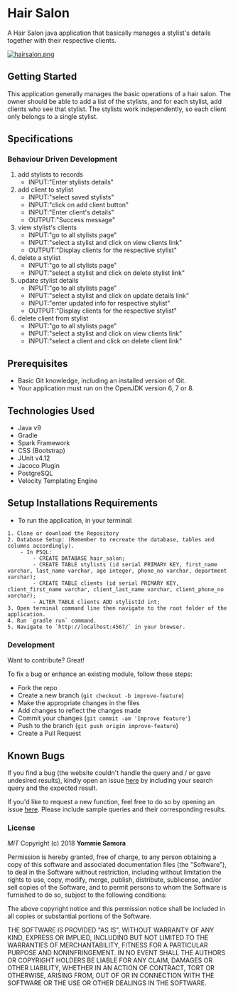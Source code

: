 # Hair Salon

A Hair Salon java application that basically manages a stylist's details together with their respective clients.

[![hairsalon.png](https://i.postimg.cc/VLPPf334/hairsalon.png)](https://postimg.cc/fkCr5gW0)

## Getting Started

This application generally manages the basic operations of a hair salon. The owner should be able to add a list of the stylists, and for each stylist, add clients who see that stylist. The stylists work independently, so each client only belongs to a single stylist.

## Specifications

### Behaviour Driven Development

1. add stylists to records
   - INPUT:"Enter stylists details"
2. add client to stylist
   - INPUT:"select saved stylists"
   - INPUT:"click on add client button"
   - INPUT:"Enter client's details"
   - OUTPUT:"Success message"
3. view stylist's clients
   - INPUT:"go to all stylists page"
   - INPUT:"select a stylist and click on view clients link"
   - OUTPUT:"Display clients for the respective stylist"
4. delete a stylist
   - INPUT:"go to all stylists page"
   - INPUT:"select a stylist and click on delete stylist link"
5. update stylist details
   - INPUT:"go to all stylists page"
   - INPUT:"select a stylist and click on update details link"
   - INPUT:"enter updated info for respective stylist"
   - OUTPUT:"Display clients for the respective stylist"
6. delete client from stylist
   - INPUT:"go to all stylists page"
   - INPUT:"select a stylist and click on view clients link"
   - INPUT:"select a client and click on delete client link"


## Prerequisites

- Basic Git knowledge, including an installed version of Git.
- Your application must run on the OpenJDK version 6, 7 or 8.

## Technologies Used 

- Java v9
- Gradle
- Spark Framework
- CSS (Bootstrap)
- JUnit v4.12
- Jacoco Plugin
- PostgreSQL
- Velocity Templating Engine


## Setup Installations Requirements
   * To run the application, in your terminal:

    1. Clone or download the Repository
    2. Database Setup: (Remember to recreate the database, tables and columns accordingly).
		- In PSQL:
			- CREATE DATABASE hair_salon;
			- CREATE TABLE stylists (id serial PRIMARY KEY, first_name varchar, last_name varchar, age integer, phone_no varchar, department varchar);
			- CREATE TABLE clients (id serial PRIMARY KEY, client_first_name varchar, client_last_name varchar, client_phone_no varchar);
			- ALTER TABLE clients ADD stylistId int;
    3. Open terminal command line then navigate to the root folder of the application.
    4. Run `gradle run` command.
    5. Navigate to `http://localhost:4567/` in your browser.
  

### Development

Want to contribute? Great!

To fix a bug or enhance an existing module, follow these steps:

- Fork the repo
- Create a new branch (`git checkout -b improve-feature`)
- Make the appropriate changes in the files
- Add changes to reflect the changes made
- Commit your changes (`git commit -am 'Improve feature'`)
- Push to the branch (`git push origin improve-feature`)
- Create a Pull Request 

## Known Bugs

If you find a bug (the website couldn't handle the query and / or gave undesired results), kindly open an issue [here](https://github.com/yomZsamora/Hair-Salon/issues/new) by including your search query and the expected result.

If you'd like to request a new function, feel free to do so by opening an issue [here](https://github.com/yomZsamora/Hair-Salon/issues/new). Please include sample queries and their corresponding results.

### License

*MIT*
Copyright (c) 2018 **Yommie Samora**

Permission is hereby granted, free of charge, to any person obtaining a copy of this software and associated documentation files (the "Software"), to deal in the Software without restriction, including without limitation the rights to use, copy, modify, merge, publish, distribute, sublicense, and/or sell copies of the Software, and to permit persons to whom the Software is furnished to do so, subject to the following conditions:

The above copyright notice and this permission notice shall be included in all copies or substantial portions of the Software.

THE SOFTWARE IS PROVIDED "AS IS", WITHOUT WARRANTY OF ANY KIND, EXPRESS OR IMPLIED, INCLUDING BUT NOT LIMITED TO THE WARRANTIES OF MERCHANTABILITY, FITNESS FOR A PARTICULAR PURPOSE AND NONINFRINGEMENT. IN NO EVENT SHALL THE AUTHORS OR COPYRIGHT HOLDERS BE LIABLE FOR ANY CLAIM, DAMAGES OR OTHER LIABILITY, WHETHER IN AN ACTION OF CONTRACT, TORT OR OTHERWISE, ARISING FROM, OUT OF OR IN CONNECTION WITH THE SOFTWARE OR THE USE OR OTHER DEALINGS IN THE SOFTWARE.



